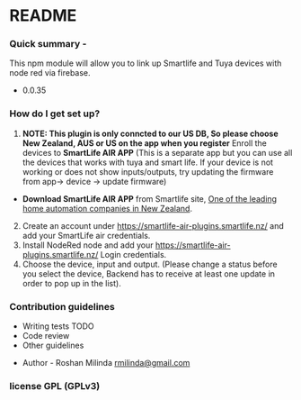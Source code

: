 # README

### Quick summary -

This npm module will allow you to link up Smartlife and Tuya devices with node red via firebase.

- 0.0.35

### How do I get set up?

1. <b>NOTE: This plugin is only conncted to our US DB, So please choose New Zealand, AUS or US on the app when you register</b> Enroll the devices to <b>SmartLife AIR APP</b> (This is a separate app but you can use all the devices that works with tuya and smart life. If your device is not working or does not show inputs/outputs, try updating the firmware from app-> device -> update firmware)

- <b>Download SmartLife AIR APP</b> from Smartlife site, [One of the leading home automation companies in New Zealand](https://www.smartlife.nz/smartlife-labs).

2. Create an account under https://smartlife-air-plugins.smartlife.nz/ and add your SmartLife air credentials.
3. Install NodeRed node and add your https://smartlife-air-plugins.smartlife.nz/ Login credentials.
4. Choose the device, input and output. (Please change a status before you select the device, Backend has to receive at least one update in order to pop up in the list).

### Contribution guidelines

- Writing tests TODO
- Code review
- Other guidelines

* Author - Roshan Milinda rmilinda@gmail.com

### license GPL (GPLv3)
